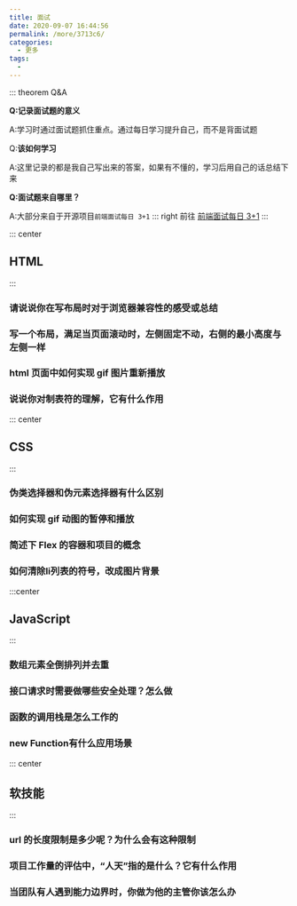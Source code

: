 ```yaml
---
title: 面试
date: 2020-09-07 16:44:56
permalink: /more/3713c6/
categories:
  - 更多
tags:
  -
---
```


::: theorem Q&A

**Q:记录面试题的意义**

A:学习时通过面试题抓住重点。通过每日学习提升自己，而不是背面试题

Q:**该如何学习**

A:这里记录的都是我自己写出来的答案，如果有不懂的，学习后用自己的话总结下来

**Q:面试题来自哪里？**

A:大部分来自于开源项目`前端面试每日 3+1`
::: right
前往 [前端面试每日 3+1](https://zh.wikipedia.org/wiki/%E7%89%9B%E9%A1%BF%E8%BF%90%E5%8A%A8%E5%AE%9A%E5%BE%8B)
:::

<feInterview></feInterview>

::: center

## HTML

:::

### 请说说你在写布局时对于浏览器兼容性的感受或总结

### 写一个布局，满足当页面滚动时，左侧固定不动，右侧的最小高度与左侧一样

### html 页面中如何实现 gif 图片重新播放

### 说说你对制表符的理解，它有什么作用

::: center

## CSS

:::

### 伪类选择器和伪元素选择器有什么区别 <Badge text="不知道" type="error"/>

### 如何实现 gif 动图的暂停和播放 <Badge text="不知道" type="error"/>

### 简述下 Flex 的容器和项目的概念

### 如何清除li列表的符号，改成图片背景

:::center

## JavaScript

:::

### 数组元素全倒排列并去重

### 接口请求时需要做哪些安全处理？怎么做

### 函数的调用栈是怎么工作的

### new Function有什么应用场景

::: center

## 软技能

:::

### url 的长度限制是多少呢？为什么会有这种限制 <Badge text="不知道" type="error"/>

### 项目工作量的评估中，“人天”指的是什么？它有什么作用

### 当团队有人遇到能力边界时，你做为他的主管你该怎么办
